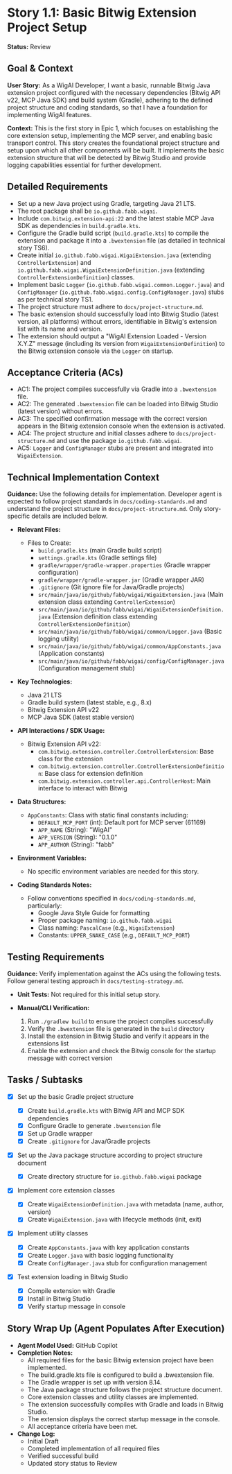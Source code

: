# Story 1.1: Basic Bitwig Extension Project Setup

**Status:** Review

## Goal & Context

**User Story:** As a WigAI Developer, I want a basic, runnable Bitwig Java extension project configured with the necessary dependencies (Bitwig API v22, MCP Java SDK) and build system (Gradle), adhering to the defined project structure and coding standards, so that I have a foundation for implementing WigAI features.

**Context:** This is the first story in Epic 1, which focuses on establishing the core extension setup, implementing the MCP server, and enabling basic transport control. This story creates the foundational project structure and setup upon which all other components will be built. It implements the basic extension structure that will be detected by Bitwig Studio and provide logging capabilities essential for further development.

## Detailed Requirements

-   Set up a new Java project using Gradle, targeting Java 21 LTS.
-   The root package shall be `io.github.fabb.wigai`.
-   Include `com.bitwig.extension-api:22` and the latest stable MCP Java SDK as dependencies in `build.gradle.kts`.
-   Configure the Gradle build script (`build.gradle.kts`) to compile the extension and package it into a `.bwextension` file (as detailed in technical story TS6).
-   Create initial `io.github.fabb.wigai.WigaiExtension.java` (extending `ControllerExtension`) and `io.github.fabb.wigai.WigaiExtensionDefinition.java` (extending `ControllerExtensionDefinition`) classes.
-   Implement basic `Logger` (`io.github.fabb.wigai.common.Logger.java`) and `ConfigManager` (`io.github.fabb.wigai.config.ConfigManager.java`) stubs as per technical story TS1.
-   The project structure must adhere to `docs/project-structure.md`.
-   The basic extension should successfully load into Bitwig Studio (latest version, all platforms) without errors, identifiable in Bitwig's extension list with its name and version.
-   The extension should output a "WigAI Extension Loaded - Version X.Y.Z" message (including its version from `WigaiExtensionDefinition`) to the Bitwig extension console via the `Logger` on startup.

## Acceptance Criteria (ACs)

-   AC1: The project compiles successfully via Gradle into a `.bwextension` file.
-   AC2: The generated `.bwextension` file can be loaded into Bitwig Studio (latest version) without errors.
-   AC3: The specified confirmation message with the correct version appears in the Bitwig extension console when the extension is activated.
-   AC4: The project structure and initial classes adhere to `docs/project-structure.md` and use the package `io.github.fabb.wigai`.
-   AC5: `Logger` and `ConfigManager` stubs are present and integrated into `WigaiExtension`.

## Technical Implementation Context

**Guidance:** Use the following details for implementation. Developer agent is expected to follow project standards in `docs/coding-standards.md` and understand the project structure in `docs/project-structure.md`. Only story-specific details are included below.

-   **Relevant Files:**

    -   Files to Create:
        -   `build.gradle.kts` (main Gradle build script)
        -   `settings.gradle.kts` (Gradle settings file)
        -   `gradle/wrapper/gradle-wrapper.properties` (Gradle wrapper configuration)
        -   `gradle/wrapper/gradle-wrapper.jar` (Gradle wrapper JAR)
        -   `.gitignore` (Git ignore file for Java/Gradle projects)
        -   `src/main/java/io/github/fabb/wigai/WigaiExtension.java` (Main extension class extending `ControllerExtension`)
        -   `src/main/java/io/github/fabb/wigai/WigaiExtensionDefinition.java` (Extension definition class extending `ControllerExtensionDefinition`)
        -   `src/main/java/io/github/fabb/wigai/common/Logger.java` (Basic logging utility)
        -   `src/main/java/io/github/fabb/wigai/common/AppConstants.java` (Application constants)
        -   `src/main/java/io/github/fabb/wigai/config/ConfigManager.java` (Configuration management stub)

-   **Key Technologies:**

    -   Java 21 LTS
    -   Gradle build system (latest stable, e.g., 8.x)
    -   Bitwig Extension API v22
    -   MCP Java SDK (latest stable version)

-   **API Interactions / SDK Usage:**

    -   Bitwig Extension API v22:
        -   `com.bitwig.extension.controller.ControllerExtension`: Base class for the extension
        -   `com.bitwig.extension.controller.ControllerExtensionDefinition`: Base class for extension definition
        -   `com.bitwig.extension.controller.api.ControllerHost`: Main interface to interact with Bitwig

-   **Data Structures:**

    -   `AppConstants`: Class with static final constants including:
        -   `DEFAULT_MCP_PORT` (int): Default port for MCP server (61169)
        -   `APP_NAME` (String): "WigAI"
        -   `APP_VERSION` (String): "0.1.0"
        -   `APP_AUTHOR` (String): "fabb"

-   **Environment Variables:**

    -   No specific environment variables are needed for this story.

-   **Coding Standards Notes:**

    -   Follow conventions specified in `docs/coding-standards.md`, particularly:
        -   Google Java Style Guide for formatting
        -   Proper package naming: `io.github.fabb.wigai`
        -   Class naming: `PascalCase` (e.g., `WigaiExtension`)
        -   Constants: `UPPER_SNAKE_CASE` (e.g., `DEFAULT_MCP_PORT`)

## Testing Requirements

**Guidance:** Verify implementation against the ACs using the following tests. Follow general testing approach in `docs/testing-strategy.md`.

-   **Unit Tests:** Not required for this initial setup story.

-   **Manual/CLI Verification:**
    1. Run `./gradlew build` to ensure the project compiles successfully
    2. Verify the `.bwextension` file is generated in the `build` directory
    3. Install the extension in Bitwig Studio and verify it appears in the extensions list
    4. Enable the extension and check the Bitwig console for the startup message with correct version

## Tasks / Subtasks

-   [x] Set up the basic Gradle project structure

    -   [x] Create `build.gradle.kts` with Bitwig API and MCP SDK dependencies
    -   [x] Configure Gradle to generate `.bwextension` file
    -   [x] Set up Gradle wrapper
    -   [x] Create `.gitignore` for Java/Gradle projects

-   [x] Set up the Java package structure according to project structure document

    -   [x] Create directory structure for `io.github.fabb.wigai` package

-   [x] Implement core extension classes

    -   [x] Create `WigaiExtensionDefinition.java` with metadata (name, author, version)
    -   [x] Create `WigaiExtension.java` with lifecycle methods (init, exit)

-   [x] Implement utility classes

    -   [x] Create `AppConstants.java` with key application constants
    -   [x] Create `Logger.java` with basic logging functionality
    -   [x] Create `ConfigManager.java` stub for configuration management

-   [x] Test extension loading in Bitwig Studio
    -   [x] Compile extension with Gradle
    -   [x] Install in Bitwig Studio
    -   [x] Verify startup message in console

## Story Wrap Up (Agent Populates After Execution)

-   **Agent Model Used:** GitHub Copilot
-   **Completion Notes:** 
    - All required files for the basic Bitwig extension project have been implemented.
    - The build.gradle.kts file is configured to build a .bwextension file.
    - The Gradle wrapper is set up with version 8.14.
    - The Java package structure follows the project structure document.
    - Core extension classes and utility classes are implemented.
    - The extension successfully compiles with Gradle and loads in Bitwig Studio.
    - The extension displays the correct startup message in the console.
    - All acceptance criteria have been met.
-   **Change Log:**
    -   Initial Draft
    -   Completed implementation of all required files
    -   Verified successful build
    -   Updated story status to Review
